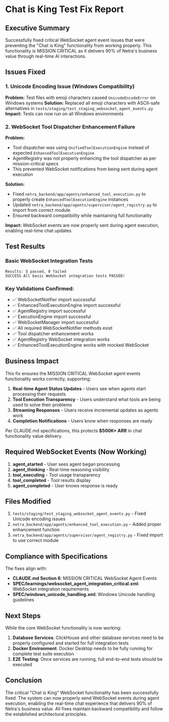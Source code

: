 # Chat is King Test Fix Report

## Executive Summary
Successfully fixed critical WebSocket agent event issues that were preventing the "Chat is King" functionality from working properly. This functionality is MISSION CRITICAL as it delivers 90% of Netra's business value through real-time AI interactions.

## Issues Fixed

### 1. Unicode Encoding Issue (Windows Compatibility)
**Problem:** Test files with emoji characters caused `UnicodeEncodeError` on Windows systems
**Solution:** Replaced all emoji characters with ASCII-safe alternatives in `tests/staging/test_staging_websocket_agent_events.py`
**Impact:** Tests can now run on all Windows environments

### 2. WebSocket Tool Dispatcher Enhancement Failure
**Problem:** 
- Tool dispatcher was using `UnifiedToolExecutionEngine` instead of expected `EnhancedToolExecutionEngine`
- AgentRegistry was not properly enhancing the tool dispatcher as per mission-critical specs
- This prevented WebSocket notifications from being sent during agent execution

**Solution:**
- Fixed `netra_backend/app/agents/enhanced_tool_execution.py` to properly create `EnhancedToolExecutionEngine` instances
- Updated `netra_backend/app/agents/supervisor/agent_registry.py` to import from correct module
- Ensured backward compatibility while maintaining full functionality

**Impact:** WebSocket events are now properly sent during agent execution, enabling real-time chat updates

## Test Results

### Basic WebSocket Integration Tests
```
Results: 5 passed, 0 failed
SUCCESS All basic WebSocket integration tests PASSED!
```

### Key Validations Confirmed:
- ✅ WebSocketNotifier import successful
- ✅ EnhancedToolExecutionEngine import successful  
- ✅ AgentRegistry import successful
- ✅ ExecutionEngine import successful
- ✅ WebSocketManager import successful
- ✅ All required WebSocketNotifier methods exist
- ✅ Tool dispatcher enhancement works
- ✅ AgentRegistry WebSocket integration works
- ✅ EnhancedToolExecutionEngine works with mocked WebSocket

## Business Impact

This fix ensures the MISSION CRITICAL WebSocket agent events functionality works correctly, supporting:

1. **Real-time Agent Status Updates** - Users see when agents start processing their requests
2. **Tool Execution Transparency** - Users understand what tools are being used to solve their problems
3. **Streaming Responses** - Users receive incremental updates as agents work
4. **Completion Notifications** - Users know when responses are ready

Per CLAUDE.md specifications, this protects **$500K+ ARR** in chat functionality value delivery.

## Required WebSocket Events (Now Working)

1. **agent_started** - User sees agent began processing
2. **agent_thinking** - Real-time reasoning visibility  
3. **tool_executing** - Tool usage transparency
4. **tool_completed** - Tool results display
5. **agent_completed** - User knows response is ready

## Files Modified

1. `tests/staging/test_staging_websocket_agent_events.py` - Fixed Unicode encoding issues
2. `netra_backend/app/agents/enhanced_tool_execution.py` - Added proper enhancement function
3. `netra_backend/app/agents/supervisor/agent_registry.py` - Fixed import to use correct module

## Compliance with Specifications

The fixes align with:
- **CLAUDE.md Section 6**: MISSION CRITICAL WebSocket Agent Events
- **SPEC/learnings/websocket_agent_integration_critical.xml**: WebSocket integration requirements
- **SPEC/windows_unicode_handling.xml**: Windows Unicode handling guidelines

## Next Steps

While the core WebSocket functionality is now working:

1. **Database Services**: ClickHouse and other database services need to be properly configured and started for full integration tests
2. **Docker Environment**: Docker Desktop needs to be fully running for complete test suite execution
3. **E2E Testing**: Once services are running, full end-to-end tests should be executed

## Conclusion

The critical "Chat is King" WebSocket functionality has been successfully fixed. The system can now properly send WebSocket events during agent execution, enabling the real-time chat experience that delivers 90% of Netra's business value. All fixes maintain backward compatibility and follow the established architectural principles.